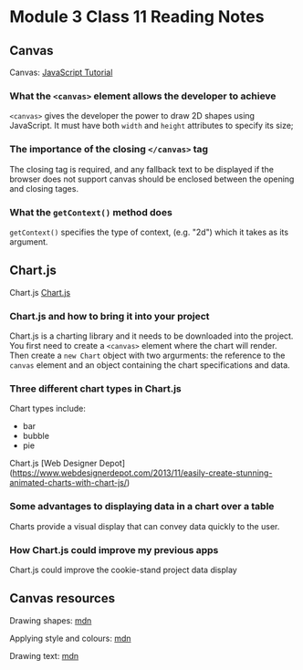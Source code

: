 # Module 3 Class 11 Reading Notes

## Canvas

Canvas: [JavaScript Tutorial](https://www.javascripttutorial.net/web-apis/javascript-canvas/)

### What the `<canvas>` element allows the developer to achieve

`<canvas>` gives the developer the power to draw 2D shapes using JavaScript. It must have both `width` and `height` attributes to specify its size;

### The importance of the closing `</canvas>` tag

The closing tag is required, and any fallback text to be displayed if the browser does not support canvas should be enclosed between the opening and closing tages.

### What the `getContext()` method does

`getContext()` specifies the type of context, (e.g. "2d") which it takes as its argument.

## Chart.js

Chart.js [Chart.js](https://www.chartjs.org/docs/latest/)

### Chart.js and how to bring it into your project

Chart.js is a charting library and it needs to be downloaded into the project. You first need to create a `<canvas>` element where the chart will render. Then create a `new Chart` object with two argurments: the reference to the `canvas` element and an object containing the chart specifications and data.

### Three different chart types in Chart.js

Chart types include:

- bar
- bubble
- pie

Chart.js [Web Designer Depot] (https://www.webdesignerdepot.com/2013/11/easily-create-stunning-animated-charts-with-chart-js/)

### Some advantages to displaying data in a chart over a table

Charts provide a visual display that can convey data quickly to the user.

### How Chart.js could improve my previous apps

Chart.js could improve the cookie-stand project data display

## Canvas resources

Drawing shapes: [mdn](https://developer.mozilla.org/en-US/docs/Web/API/Canvas_API/Tutorial/Drawing_shapes)

Applying style and colours: [mdn](https://developer.mozilla.org/en-US/docs/Web/API/Canvas_API/Tutorial/Applying_styles_and_colors)

Drawing text: [mdn](https://developer.mozilla.org/en-US/docs/Web/API/Canvas_API/Tutorial/Drawing_text)
